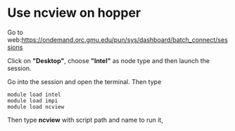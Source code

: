 # Use ncview on hopper

Go to web:https://ondemand.orc.gmu.edu/pun/sys/dashboard/batch_connect/sessions

Click on **"Desktop"**, choose **"Intel"** as node type and then launch the session.

Go into the session and open the terminal. Then type


```
module load intel
module load impi
module load ncview
```
Then type **ncview** with script path and name to run it,

